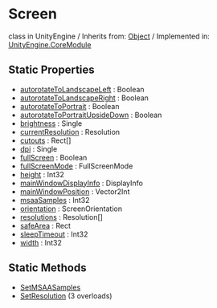 # Screen
class in UnityEngine
 / Inherits from: <a href="https://docs.unity3d.com/6000.0/Documentation/ScriptReference/Object.html">Object</a> / Implemented in: <a href="https://docs.unity3d.com/6000.0/Documentation/ScriptReference/UnityEngine.CoreModule.html">UnityEngine.CoreModule</a>

## Static Properties
- <a href="https://docs.unity3d.com/6000.0/Documentation/ScriptReference/Screen-autorotateToLandscapeLeft.html">autorotateToLandscapeLeft</a> : Boolean
- <a href="https://docs.unity3d.com/6000.0/Documentation/ScriptReference/Screen-autorotateToLandscapeRight.html">autorotateToLandscapeRight</a> : Boolean
- <a href="https://docs.unity3d.com/6000.0/Documentation/ScriptReference/Screen-autorotateToPortrait.html">autorotateToPortrait</a> : Boolean
- <a href="https://docs.unity3d.com/6000.0/Documentation/ScriptReference/Screen-autorotateToPortraitUpsideDown.html">autorotateToPortraitUpsideDown</a> : Boolean
- <a href="https://docs.unity3d.com/6000.0/Documentation/ScriptReference/Screen-brightness.html">brightness</a> : Single
- <a href="https://docs.unity3d.com/6000.0/Documentation/ScriptReference/Screen-currentResolution.html">currentResolution</a> : Resolution
- <a href="https://docs.unity3d.com/6000.0/Documentation/ScriptReference/Screen-cutouts.html">cutouts</a> : Rect[]
- <a href="https://docs.unity3d.com/6000.0/Documentation/ScriptReference/Screen-dpi.html">dpi</a> : Single
- <a href="https://docs.unity3d.com/6000.0/Documentation/ScriptReference/Screen-fullScreen.html">fullScreen</a> : Boolean
- <a href="https://docs.unity3d.com/6000.0/Documentation/ScriptReference/Screen-fullScreenMode.html">fullScreenMode</a> : FullScreenMode
- <a href="https://docs.unity3d.com/6000.0/Documentation/ScriptReference/Screen-height.html">height</a> : Int32
- <a href="https://docs.unity3d.com/6000.0/Documentation/ScriptReference/Screen-mainWindowDisplayInfo.html">mainWindowDisplayInfo</a> : DisplayInfo
- <a href="https://docs.unity3d.com/6000.0/Documentation/ScriptReference/Screen-mainWindowPosition.html">mainWindowPosition</a> : Vector2Int
- <a href="https://docs.unity3d.com/6000.0/Documentation/ScriptReference/Screen-msaaSamples.html">msaaSamples</a> : Int32
- <a href="https://docs.unity3d.com/6000.0/Documentation/ScriptReference/Screen-orientation.html">orientation</a> : ScreenOrientation
- <a href="https://docs.unity3d.com/6000.0/Documentation/ScriptReference/Screen-resolutions.html">resolutions</a> : Resolution[]
- <a href="https://docs.unity3d.com/6000.0/Documentation/ScriptReference/Screen-safeArea.html">safeArea</a> : Rect
- <a href="https://docs.unity3d.com/6000.0/Documentation/ScriptReference/Screen-sleepTimeout.html">sleepTimeout</a> : Int32
- <a href="https://docs.unity3d.com/6000.0/Documentation/ScriptReference/Screen-width.html">width</a> : Int32

## Static Methods
- <a href="https://docs.unity3d.com/6000.0/Documentation/ScriptReference/Screen.SetMSAASamples.html">SetMSAASamples</a>
- <a href="https://docs.unity3d.com/6000.0/Documentation/ScriptReference/Screen.SetResolution.html">SetResolution</a> (3 overloads)
